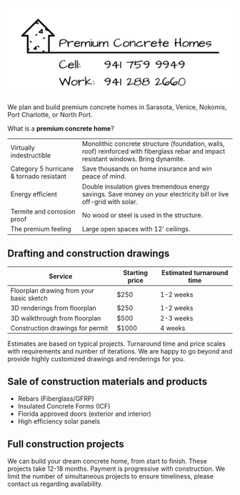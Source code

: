 <img src="logo_with_phone.png" />

We plan and build premium concrete homes in Sarasota, Venice, Nokomis, Port Charlotte, or North Port.

What is a <b>premium concrete home</b>?

| | |
| - | - |
| Virtually indestructible | Monolithic concrete structure (foundation, walls, roof) reinforced with fiberglass rebar and impact resistant windows. Bring dynamite. |
| Category 5 hurricane & tornado resistant | Save thousands on home insurance and win peace of mind. |
| Energy efficient | Double insulation gives tremendous energy savings. Save money on your electricity bill or live off-grid with solar. |
| Termite and corrosion proof | No wood or steel is used in the structure. |
| The premium feeling | Large open spaces with 12' ceilings. |

## Drafting and construction drawings

| Service | Starting price | Estimated turnaround time |
| - | - | - |
| Floorplan drawing from your basic sketch | $250 | 1-2 weeks |
| 3D renderings from floorplan | $250 | 1-2 weeks |
| 3D walkthrough from floorplan | $500 | 2-3 weeks |
| Construction drawings for permit | $1000 | 4 weeks |

Estimates are based on typical projects. Turnaround time and price scales with requirements and number of iterations. We are happy to go beyond and provide highly customized drawings and renderings for you.

## Sale of construction materials and products

- Rebars (Fiberglass/GFRP)
- Insulated Concrete Forms (ICF)
- Florida approved doors (exterior and interior)
- High efficiency solar panels

## Full construction projects

We can build your dream concrete home, from start to finish. These projects take 12-18 months. Payment is progressive with construction. We limit the number of simultaneous projects to ensure timeliness, please contact us regarding availability.
